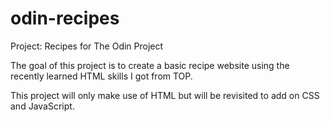 # odin-recipes
Project: Recipes for The Odin Project

The goal of this project is to create a basic recipe website
using the recently learned HTML skills I got from TOP.

This project will only make use of HTML but will be revisited
to add on CSS and JavaScript.
